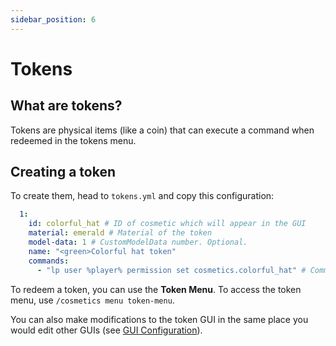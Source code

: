 ```yaml
---
sidebar_position: 6
---
```


# Tokens

## What are tokens?
Tokens are physical items (like a coin) that can execute a command when redeemed in the tokens menu.

## Creating a token
To create them, head to `tokens.yml` and copy this configuration:
```yaml
  1:
    id: colorful_hat # ID of cosmetic which will appear in the GUI
    material: emerald # Material of the token
    model-data: 1 # CustomModelData number. Optional.
    name: "<green>Colorful hat token"
    commands:
      - "lp user %player% permission set cosmetics.colorful_hat" # Command to run when redeemed.
```

To redeem a token, you can use the **Token Menu**. To access the token menu, use `/cosmetics menu token-menu`.

You can also make modifications to the token GUI in the same place you would edit other GUIs (see [GUI Configuration](https://github.com/HibiscusMC/HMCCosmetics/wiki/GUI-Configuration)).